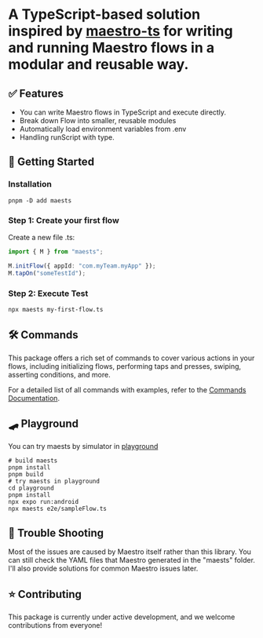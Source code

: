 # A TypeScript-based solution inspired by [maestro-ts](https://github.com/johkade/maestro-ts) for writing and running Maestro flows in a modular and reusable way.

## ✅ Features

- You can write Maestro flows in TypeScript and execute directly.
- Break down Flow into smaller, reusable modules
- Automatically load environment variables from .env
- Handling runScript with type.

## 🚀 Getting Started

### Installation

```sh:
pnpm -D add maests
```

### Step 1: Create your first flow

Create a new file <flow-name>.ts:

```typescript
import { M } from "maests";

M.initFlow({ appId: "com.myTeam.myApp" });
M.tapOn("someTestId");
```

### Step 2: Execute Test

```sh
npx maests my-first-flow.ts
```

## 🛠️ Commands

This package offers a rich set of commands to cover various actions in your flows, including initializing flows, performing taps and presses, swiping, asserting conditions, and more.

For a detailed list of all commands with examples, refer to the [Commands Documentation](./commands.md).

## 🛹 Playground

You can try maests by simulator in [playground](playground)

```shell
# build maests
pnpm install
pnpm build
# try maests in playground
cd playground
pnpm install
npx expo run:android
npx maests e2e/sampleFlow.ts
```

## 🚨 Trouble Shooting

Most of the issues are caused by Maestro itself rather than this library. You can still check the YAML files that Maestro generated in the "maests" folder. I'll also provide solutions for common Maestro issues later.

## ⭐️ Contributing

This package is currently under active development, and we welcome contributions from everyone!
